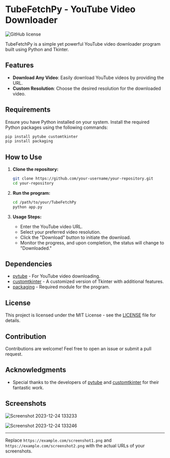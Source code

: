 # TubeFetchPy - YouTube Video Downloader

![GitHub license](https://img.shields.io/badge/license-MIT-blue.svg)

TubeFetchPy is a simple yet powerful YouTube video downloader program built using Python and Tkinter.

## Features

- **Download Any Video**: Easily download YouTube videos by providing the URL.
- **Custom Resolution**: Choose the desired resolution for the downloaded video.

## Requirements

Ensure you have Python installed on your system. Install the required Python packages using the following commands:

```bash
pip install pytube customtkinter
pip install packaging
```

## How to Use

1. **Clone the repository:**

    ```bash
    git clone https://github.com/your-username/your-repository.git
    cd your-repository
    ```

2. **Run the program:**

    ```bash
    cd /path/to/your/TubeFetchPy
    python app.py
    ```

3. **Usage Steps:**

    - Enter the YouTube video URL.
    - Select your preferred video resolution.
    - Click the "Download" button to initiate the download.
    - Monitor the progress, and upon completion, the status will change to "Downloaded."

## Dependencies

- [pytube](https://github.com/pytube/pytube) - For YouTube video downloading.
- [customtkinter](https://github.com/CoolCoderSJ/customtkinter) - A customized version of Tkinter with additional features.
- [packaging](https://pypi.org/project/packaging/) - Required module for the program.

## License

This project is licensed under the MIT License - see the [LICENSE](LICENSE) file for details.

## Contribution

Contributions are welcome! Feel free to open an issue or submit a pull request.

## Acknowledgments

- Special thanks to the developers of [pytube](https://github.com/pytube/pytube) and [customtkinter](https://github.com/CoolCoderSJ/customtkinter) for their fantastic work.

## Screenshots
![Screenshot 2023-12-24 133233](https://github.com/VaishnavVerma/TubeFetchPy/assets/131885973/98e712e6-0548-48d5-b75c-862c458a3681)

![Screenshot 2023-12-24 133246](https://github.com/VaishnavVerma/TubeFetchPy/assets/131885973/236ed19d-37e6-4fbc-b56d-eb6ac4760338)


---

Replace `https://example.com/screenshot1.png` and `https://example.com/screenshot2.png` with the actual URLs of your screenshots.
